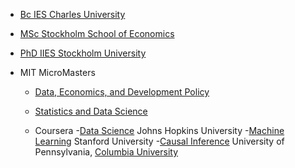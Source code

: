- [Bc IES Charles University](https://ies.fsv.cuni.cz/en/institute/about-us/my-url)
- [MSc Stockholm School of Economics](https://www.hhs.se/en/education/msc/mecon/)
- [PhD IIES Stockholm University](https://www.su.se/institute-for-international-economic-studies/)

- MIT MicroMasters
  - [Data, Economics, and Development Policy](https://micromasters.mit.edu/dedp/)
  - [Statistics and Data Science](https://micromasters.mit.edu/ds/)
 
  - Coursera
    -[Data Science](https://coursera.org/share/e7b63d98d00917a1cb08d621e6447881) Johns Hopkins University
    -[Machine Learning](https://www.coursera.org/account/accomplishments/specialization/T3Y6ZZBX5LHU?utm_source=link&utm_medium=certificate&utm_content=cert_image&utm_campaign=sharing_cta&utm_product=s12n) Stanford University
    -[Causal Inference](https://coursera.org/share/b7ff2f515ab40d5f9f9ec54819c04de2) University of Pennsylvania, [Columbia University](https://www.coursera.org/account/accomplishments/verify/SV2NYCC322FZ?utm_source=link&utm_medium=certificate&utm_content=cert_image&utm_campaign=sharing_cta&utm_product=course)
    

